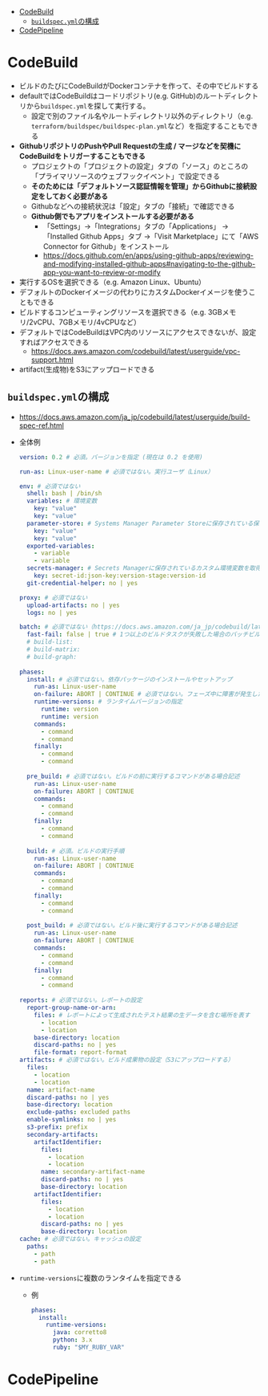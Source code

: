 <!-- TOC -->

- [CodeBuild](#codebuild)
  - [`buildspec.yml`の構成](#buildspecymlの構成)
- [CodePipeline](#codepipeline)

<!-- /TOC -->
# CodeBuild
- ビルドのたびにCodeBuildがDockerコンテナを作って、その中でビルドする
- defaultではCodeBuildはコードリポジトリ(e.g. GitHub)のルートディレクトリから`buildspec.yml`を探して実行する。  
  - 設定で別のファイル名やルートディレクトリ以外のディレクトリ（e.g. `terraform/buildspec/buildspec-plan.yml`など）を指定することもできる
- **GithubリポジトリのPushやPull Requestの生成 / マージなどを契機にCodeBuildをトリガーすることもできる**
  - プロジェクトの「プロジェクトの設定」タブの「ソース」のところの「プライマリソースのウェブフックイベント」で設定できる
  - **そのためには「デフォルトソース認証情報を管理」からGithubに接続設定をしておく必要がある**
  - Githubなどへの接続状況は「設定」タブの「接続」で確認できる
  - **Github側でもアプリをインストールする必要がある**
    - 「Settings」→「Integrations」タブの「Applications」 →「Installed Github Apps」タブ →「Visit Marketplace」にて「AWS Connector for Github」をインストール
    - https://docs.github.com/en/apps/using-github-apps/reviewing-and-modifying-installed-github-apps#navigating-to-the-github-app-you-want-to-review-or-modify
- 実行するOSを選択できる（e.g. Amazon Linux、Ubuntu）
- デフォルトのDockerイメージの代わりにカスタムDockerイメージを使うこともできる
- ビルドするコンピューティングリソースを選択できる（e.g. 3GBメモリ/2vCPU、7GBメモリ/4vCPUなど）
- デフォルトではCodeBuildはVPC内のリソースにアクセスできないが、設定すればアクセスできる
  - https://docs.aws.amazon.com/codebuild/latest/userguide/vpc-support.html
- artifact(生成物)をS3にアップロードできる

## `buildspec.yml`の構成
- https://docs.aws.amazon.com/ja_jp/codebuild/latest/userguide/build-spec-ref.html
- 全体例  
  ```yaml
  version: 0.2 # 必須。バージョンを指定 (現在は 0.2 を使用) 

  run-as: Linux-user-name # 必須ではない。実行ユーザ（Linux）

  env: # 必須ではない
    shell: bash | /bin/sh
    variables: # 環境変数
      key: "value"
      key: "value"
    parameter-store: # Systems Manager Parameter Storeに保存されている保存されているカスタム環境変数を取得
      key: "value"
      key: "value"
    exported-variables: 
      - variable
      - variable
    secrets-manager: # Secrets Managerに保存されているカスタム環境変数を取得
      key: secret-id:json-key:version-stage:version-id
    git-credential-helper: no | yes

  proxy: # 必須ではない
    upload-artifacts: no | yes
    logs: no | yes

  batch: # 必須ではない（https://docs.aws.amazon.com/ja_jp/codebuild/latest/userguide/batch-build-buildspec.html）
    fast-fail: false | true # 1つ以上のビルドタスクが失敗した場合のバッチビルドの動作を指定（falseの場合途中で失敗してもすべてのビルドが完了する）
    # build-list:
    # build-matrix:
    # build-graph:
          
  phases:
    install: # 必須ではない。依存パッケージのインストールやセットアップ
      run-as: Linux-user-name
      on-failure: ABORT | CONTINUE # 必須ではない。フェーズ中に障害が発生した場合に実行するアクションを指定
      runtime-versions: # ランタイムバージョンの指定
        runtime: version
        runtime: version
      commands:
        - command
        - command
      finally:
        - command
        - command
      
    pre_build: # 必須ではない。ビルドの前に実行するコマンドがある場合記述
      run-as: Linux-user-name
      on-failure: ABORT | CONTINUE
      commands:
        - command
        - command
      finally:
        - command
        - command
      
    build: # 必須。ビルドの実行手順
      run-as: Linux-user-name
      on-failure: ABORT | CONTINUE
      commands:
        - command
        - command
      finally:
        - command
        - command
      
    post_build: # 必須ではない。ビルド後に実行するコマンドがある場合記述
      run-as: Linux-user-name
      on-failure: ABORT | CONTINUE
      commands:
        - command
        - command
      finally:
        - command
        - command
      
  reports: # 必須ではない。レポートの設定
    report-group-name-or-arn:
      files: # レポートによって生成されたテスト結果の生データを含む場所を表す
        - location
        - location
      base-directory: location
      discard-paths: no | yes
      file-format: report-format
  artifacts: # 必須ではない。ビルド成果物の設定（S3にアップロードする）
    files:
      - location
      - location
    name: artifact-name
    discard-paths: no | yes
    base-directory: location
    exclude-paths: excluded paths
    enable-symlinks: no | yes
    s3-prefix: prefix
    secondary-artifacts:
      artifactIdentifier:
        files:
          - location
          - location
        name: secondary-artifact-name
        discard-paths: no | yes
        base-directory: location
      artifactIdentifier:
        files:
          - location
          - location
        discard-paths: no | yes
        base-directory: location
  cache: # 必須ではない。キャッシュの設定
    paths:
      - path
      - path
  ```

- `runtime-versions`に複数のランタイムを指定できる
  - 例
    ```yaml
    phases:
      install:
        runtime-versions:
          java: corretto8
          python: 3.x
          ruby: "$MY_RUBY_VAR"
    ```

# CodePipeline